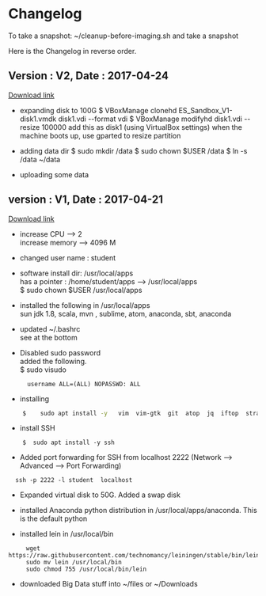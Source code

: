 # Changelog

To take a snapshot:
     ~/cleanup-before-imaging.sh
     and take a snapshot

Here is the Changelog in reverse order.

## Version : V2,  Date : 2017-04-24
[Download link](https://s3.amazonaws.com/elephantscale-public/sandbox/ES_Sandbox_V2.ova)
- expanding disk to 100G
        $   VBoxManage clonehd  ES_Sandbox_V1-disk1.vmdk   disk1.vdi  --format vdi
        $   VBoxManage modifyhd disk1.vdi  --resize 100000
    add this as disk1 (using VirtualBox settings)
    when the machine boots up, use gparted  to resize partition

- adding data dir
    $  sudo mkdir /data
    $  sudo chown $USER /data
    $  ln -s /data  ~/data
- uploading some data


## version : V1,  Date : 2017-04-21
[Download link](https://s3.amazonaws.com/elephantscale-public/sandbox/ES_Sandbox_V1.ova)

- increase CPU --> 2  
increase memory --> 4096 M

- changed user name : student

- software install dir:  /usr/local/apps  
has a pointer :  /home/student/apps --> /usr/local/apps  
$   sudo   chown $USER  /usr/local/apps

- installed the following in /usr/local/apps  
    sun jdk 1.8,  scala, mvn ,  sublime, atom, anaconda, sbt, anaconda

- updated ~/.bashrc  
    see at the bottom

- Disabled sudo password  
added the following.  
$  sudo visudo

        username ALL=(ALL) NOPASSWD: ALL

- installing
```bash
    $    sudo apt install -y   vim  vim-gtk  git  atop  jq  iftop  strace sysstat
```

- install SSH  
```
    $  sudo apt install -y ssh
```

- Added port forwarding for SSH from localhost 2222   (Network --> Advanced --> Port Forwarding)
```
  ssh -p 2222 -l student  localhost
```

- Expanded virtual disk to 50G. Added a swap disk

- installed Anaconda python distribution in /usr/local/apps/anaconda.
This is the default python

- installed lein in /usr/local/bin
```
     wget https://raw.githubusercontent.com/technomancy/leiningen/stable/bin/lein
     sudo mv lein /usr/local/bin
     sudo chmod 755 /usr/local/bin/lein
```

- downloaded Big Data stuff into  ~/files  or ~/Downloads   
